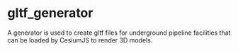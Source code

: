 # gltf_generator
A generator is used to create gltf files for underground pipeline facilities that can be loaded by CesiumJS to render 3D models.
